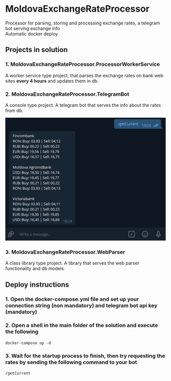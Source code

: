 # MoldovaExchangeRateProcessor
Processor for parsing, storing and processing exchange rates, a telegram bot serving exchange info  
Automatic docker deploy

## Projects in solution
### 1. MoldovaExchangeRateProcessor.ProcessorWorkerService
A worker service type project, that parses the exchange rates on bank web sites **every 4 hours** and updates them in db.

### 2. MoldovaExchangeRateProcessor.TelegramBot
A console type project. A telegram bot that serves the info about the rates from db.  
<p align="center">
  <img src="readme_img/telegram_bot_func.png" alt="Telegram bot functionality image">
</p>

### 3. MoldovaExchangeRateProcessor.WebParser
A class library type project. A library that serves the web parser functionality and db models.

## Deploy instructions
### 1. Open the docker-compose.yml file and set up your connection string (non mandatory) and telegram bot api key (mandatory)


### 2. Open a shell in the main folder of the solution and execute the following
```
docker-compose up -d
```

### 3. Wait for the startup process to finish, then try requesting the rates by sending the following command to your bot
```
/getCurrent
```

